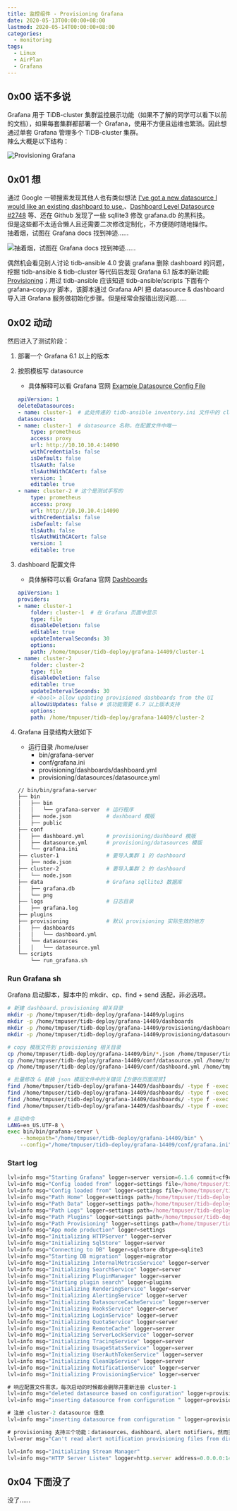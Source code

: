 ```yaml
---
title: 监控组件 - Provisioning Grafana
date: 2020-05-13T00:00:00+08:00
lastmod: 2020-05-14T00:00:00+08:00
categories:
  - monitoring
tags:
  - Linux
  - AirPlan
  - Grafana
---
```

## 0x00 话不多说

Grafana 用于 TiDB-cluster 集群监控展示功能（如果不了解的同学可以看下以前的文档），如果每套集群都部署一个 Grafana，使用不方便且运维也繁琐。因此想通过单套 Grafana 管理多个 TiDB-cluster 集群。  
辣么大概是以下结构：

![Provisioning Grafana ](./Provisioning-Grafana.png "ap.tidb.cc")

## 0x01 想

通过 Google 一顿搜索发现其他人也有类似想法 [I've got a new datasource I would like an existing dashboard to use.](https://stackoverflow.com/questions/54776604/how-can-i-change-the-datasource-for-a-grafana-dashboard)、[Dashboard Level Datasource #2748](https://github.com/grafana/grafana/issues/2748) 等、还在 Github 发现了一些 sqllite3 修改 grafana.db 的黑科技。  
但是这些都不太适合懒人且还需要二次修改定制化，不方便随时随地操作。  
抽着烟，试图在 Grafana docs 找到神迹……  

![抽着烟，试图在 Grafana docs 找到神迹……  ](/global/smoke.jpeg)

偶然机会看见别人讨论 tidb-ansible 4.0 安装 grafana 删除 dashboard 的问题，挖掘 tidb-ansible & tidb-cluster 等代码后发现 Grafana 6.1 版本的新功能 [Provisioning](https://grafana.com/docs/grafana/latest/administration/provisioning/)；用过 tidb-ansible 应该知道 tidb-ansible/scripts 下面有个 grafana-copy.py  脚本，该脚本通过 Grafana API 把 datasource & dashboard 导入进 Grafana 服务做初始化步骤。但是经常会报错出现问题……  

## 0x02 动动

然后进入了测试阶段：

1. 部署一个 Grafana 6.1 以上的版本
2. 按照模板写 datasource
   - 具体解释可以看 Grafana 官网 [Example Datasource Config File](https://grafana.com/docs/grafana/latest/administration/provisioning/#example-datasource-config-file)

    ```yaml
    apiVersion: 1
    deleteDatasources:
    - name: cluster-1  # 此处传递的 tidb-ansible inventory.ini 文件中的 cluster-name
    datasources:
    - name: cluster-1  # datasource 名称，在配置文件中唯一
        type: prometheus
        access: proxy
        url: http://10.10.10.4:14090
        withCredentials: false
        isDefault: false
        tlsAuth: false
        tlsAuthWithCACert: false
        version: 1
        editable: true
    - name: cluster-2 # 这个是测试手写的
        type: prometheus
        access: proxy
        url: http://10.10.10.4:14090
        withCredentials: false
        isDefault: false
        tlsAuth: false
        tlsAuthWithCACert: false
        version: 1
        editable: true
    ```

3. dashboard 配置文件
   - 具体解释可以看 Grafana 官网 [Dashboards](https://grafana.com/docs/grafana/latest/administration/provisioning/#dashboards)

    ```yaml
    apiVersion: 1
    providers:
    - name: cluster-1
        folder: cluster-1  # 在 Grafana 页面中显示
        type: file
        disableDeletion: false
        editable: true
        updateIntervalSeconds: 30
        options:
        path: /home/tmpuser/tidb-deploy/grafana-14409/cluster-1
    - name: cluster-2
        folder: cluster-2
        type: file
        disableDeletion: false
        editable: true
        updateIntervalSeconds: 30
        # <bool> allow updating provisioned dashboards from the UI
        allowUiUpdates: false # 该功能需要 6.7 以上版本支持
        options:
        path: /home/tmpuser/tidb-deploy/grafana-14409/cluster-2
    ```

4. Grafana 目录结构大致如下
   - 运行目录 /home/user
      - bin/grafana-server
      - conf/grafana.ini
      - provisioning/dashboards/dashboard.yml
      - provisioning/datasources/datasource.yml

    ```bash
    // bin/bin/grafana-server
    ├── bin
    │   ├── bin
    │   │   └── grafana-server  # 运行程序
    │   ├── node.json           # dashboard 模版
    │   ├── public
    ├── conf
    │   ├── dashboard.yml       # provisioning/dashboard 模版
    │   ├── datasource.yml      # provisioning/datasources 模版
    │   └── grafana.ini
    ├── cluster-1               # 要导入集群 1 的 dashboard
    │   ├── node.json
    ├── cluster-2               # 要导入集群 2 的 dashboard
    │   └── node.json
    ├── data                    # Grafana sqllite3 数据库
    │   ├── grafana.db
    │   └── png
    ├── logs                    # 日志目录
    │   ├── grafana.log
    ├── plugins
    ├── provisioning            # 默认 provisioning 实际生效的地方
    │   ├── dashboards
    │   │   └── dashboard.yml
    │   └── datasources
    │   │   └── datasource.yml
    └── scripts
        └── run_grafana.sh
    ```

### Run Grafana sh

Grafana 启动脚本，脚本中的 mkdir、cp、find + send 选配，非必选项。

```bash
# 新建 dashboard、provisioning 相关目录
mkdir -p /home/tmpuser/tidb-deploy/grafana-14409/plugins
mkdir -p /home/tmpuser/tidb-deploy/grafana-14409/dashboards
mkdir -p /home/tmpuser/tidb-deploy/grafana-14409/provisioning/dashboards
mkdir -p /home/tmpuser/tidb-deploy/grafana-14409/provisioning/datasources

# copy 模版文件到 provisioning 相关目录
cp /home/tmpuser/tidb-deploy/grafana-14409/bin/*.json /home/tmpuser/tidb-deploy/grafana-14409/dashboards/
cp /home/tmpuser/tidb-deploy/grafana-14409/conf/datasource.yml /home/tmpuser/tidb-deploy/grafana-14409/provisioning/datasources
cp /home/tmpuser/tidb-deploy/grafana-14409/conf/dashboard.yml /home/tmpuser/tidb-deploy/grafana-14409/provisioning/dashboards

# 批量修改 & 替换 json 模版文件中的关键词【方便在页面观赏】
find /home/tmpuser/tidb-deploy/grafana-14409/dashboards/ -type f -exec sed -i "s/\${DS_.*-CLUSTER}/cluster-1/g" {} \;
find /home/tmpuser/tidb-deploy/grafana-14409/dashboards/ -type f -exec sed -i "s/\${DS_LIGHTNING}/cluster-1/g" {} \;
find /home/tmpuser/tidb-deploy/grafana-14409/dashboards/ -type f -exec sed -i "s/test-cluster/cluster-1/g" {} \;
find /home/tmpuser/tidb-deploy/grafana-14409/dashboards/ -type f -exec sed -i "s/Test-Cluster/cluster-1/g" {} \;

# 启动命令
LANG=en_US.UTF-8 \
exec bin/bin/grafana-server \
    --homepath="/home/tmpuser/tidb-deploy/grafana-14409/bin" \
    --config="/home/tmpuser/tidb-deploy/grafana-14409/conf/grafana.ini"
```


### Start log

```js
lvl=info msg="Starting Grafana" logger=server version=6.1.6 commit=cf9cb45 branch=HEAD compiled=2019-04-29T21:29:28+0800
lvl=info msg="Config loaded from" logger=settings file=/home/tmpuser/tidb-deploy/grafana-14409/bin/conf/defaults.ini
lvl=info msg="Config loaded from" logger=settings file=/home/tmpuser/tidb-deploy/grafana-14409/conf/grafana.ini
lvl=info msg="Path Home" logger=settings path=/home/tmpuser/tidb-deploy/grafana-14409/bin
lvl=info msg="Path Data" logger=settings path=/home/tmpuser/tidb-deploy/grafana-14409/data
lvl=info msg="Path Logs" logger=settings path=/home/tmpuser/tidb-deploy/grafana-14409/logs
lvl=info msg="Path Plugins" logger=settings path=/home/tmpuser/tidb-deploy/grafana-14409/plugins
lvl=info msg="Path Provisioning" logger=settings path=/home/tmpuser/tidb-deploy/grafana-14409/provisioning
lvl=info msg="App mode production" logger=settings
lvl=info msg="Initializing HTTPServer" logger=server
lvl=info msg="Initializing SqlStore" logger=server
lvl=info msg="Connecting to DB" logger=sqlstore dbtype=sqlite3
lvl=info msg="Starting DB migration" logger=migrator
lvl=info msg="Initializing InternalMetricsService" logger=server
lvl=info msg="Initializing SearchService" logger=server
lvl=info msg="Initializing PluginManager" logger=server
lvl=info msg="Starting plugin search" logger=plugins
lvl=info msg="Initializing RenderingService" logger=server
lvl=info msg="Initializing AlertingService" logger=server
lvl=info msg="Initializing DatasourceCacheService" logger=server
lvl=info msg="Initializing HooksService" logger=server
lvl=info msg="Initializing LoginService" logger=server
lvl=info msg="Initializing QuotaService" logger=server
lvl=info msg="Initializing RemoteCache" logger=server
lvl=info msg="Initializing ServerLockService" logger=server
lvl=info msg="Initializing TracingService" logger=server
lvl=info msg="Initializing UsageStatsService" logger=server
lvl=info msg="Initializing UserAuthTokenService" logger=server
lvl=info msg="Initializing CleanUpService" logger=server
lvl=info msg="Initializing NotificationService" logger=server
lvl=info msg="Initializing ProvisioningService" logger=server

# 响应配置文件需求，每次启动的时候都会删除并重新注册 cluster-1
lvl=info msg="deleted datasource based on configuration" logger=provisioning.datasources name=cluster-1  
lvl=info msg="inserting datasource from configuration " logger=provisioning.datasources name=cluster-1

# 注册 cluster-2 datasource 信息
lvl=info msg="inserting datasource from configuration " logger=provisioning.datasources name=cluster-2

# provisioning 支持三个功能：datasources、dashboard、alert notifiers，然而我这里没有配置告警信息；但是不影响启动
lvl=eror msg="Can't read alert notification provisioning files from directory" logger=provisioning.notifiers path=/home/tmpuser/tidb-deploy/grafana-14409/provisioning/notifiers error="open /home/tmpuser/tidb-deploy/grafana-14409/provisioning/notifiers: no such file or directory"

lvl=info msg="Initializing Stream Manager"
lvl=info msg="HTTP Server Listen" logger=http.server address=0.0.0.0:14409 protocol=http subUrl= socket=
```

## 0x04 下面没了

没了……
